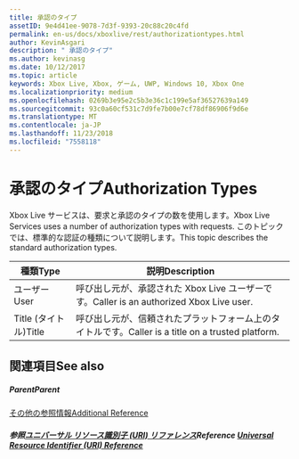 ```yaml
---
title: 承認のタイプ
assetID: 9e4d41ee-9078-7d3f-9393-20c88c20c4fd
permalink: en-us/docs/xboxlive/rest/authorizationtypes.html
author: KevinAsgari
description: " 承認のタイプ"
ms.author: kevinasg
ms.date: 10/12/2017
ms.topic: article
keywords: Xbox Live, Xbox, ゲーム, UWP, Windows 10, Xbox One
ms.localizationpriority: medium
ms.openlocfilehash: 0269b3e95e2c5b3e36c1c199e5af36527639a149
ms.sourcegitcommit: 93c0a60cf531c7d9fe7b00e7cf78df86906f9d6e
ms.translationtype: MT
ms.contentlocale: ja-JP
ms.lasthandoff: 11/23/2018
ms.locfileid: "7558118"
---
```

# <a name="authorization-types"></a><span data-ttu-id="fa918-104">承認のタイプ</span><span class="sxs-lookup"><span data-stu-id="fa918-104">Authorization Types</span></span>
 
<span data-ttu-id="fa918-105">Xbox Live サービスは、要求と承認のタイプの数を使用します。</span><span class="sxs-lookup"><span data-stu-id="fa918-105">Xbox Live Services uses a number of authorization types with requests.</span></span> <span data-ttu-id="fa918-106">このトピックでは、標準的な認証の種類について説明します。</span><span class="sxs-lookup"><span data-stu-id="fa918-106">This topic describes the standard authorization types.</span></span>
 
| <span data-ttu-id="fa918-107">種類</span><span class="sxs-lookup"><span data-stu-id="fa918-107">Type</span></span>| <span data-ttu-id="fa918-108">説明</span><span class="sxs-lookup"><span data-stu-id="fa918-108">Description</span></span>| 
| --- | --- | 
| <span data-ttu-id="fa918-109">ユーザー</span><span class="sxs-lookup"><span data-stu-id="fa918-109">User</span></span> | <span data-ttu-id="fa918-110">呼び出し元が、承認された Xbox Live ユーザーです。</span><span class="sxs-lookup"><span data-stu-id="fa918-110">Caller is an authorized Xbox Live user.</span></span> | 
| <span data-ttu-id="fa918-111">Title (タイトル)</span><span class="sxs-lookup"><span data-stu-id="fa918-111">Title</span></span> | <span data-ttu-id="fa918-112">呼び出し元が、信頼されたプラットフォーム上のタイトルです。</span><span class="sxs-lookup"><span data-stu-id="fa918-112">Caller is a title on a trusted platform.</span></span>| 
 
<a id="ID4EGC"></a>

 
## <a name="see-also"></a><span data-ttu-id="fa918-113">関連項目</span><span class="sxs-lookup"><span data-stu-id="fa918-113">See also</span></span>
 
<a id="ID4EIC"></a>

 
##### <a name="parent"></a><span data-ttu-id="fa918-114">Parent</span><span class="sxs-lookup"><span data-stu-id="fa918-114">Parent</span></span>  

[<span data-ttu-id="fa918-115">その他の参照情報</span><span class="sxs-lookup"><span data-stu-id="fa918-115">Additional Reference</span></span>](atoc-xboxlivews-reference-additional.md)

  
<a id="ID4EUC"></a>

 
##### <a name="reference--universal-resource-identifier-uri-referenceuriatoc-xboxlivews-reference-urismd"></a><span data-ttu-id="fa918-116">参照[ユニバーサル リソース識別子 (URI) リファレンス](../uri/atoc-xboxlivews-reference-uris.md)</span><span class="sxs-lookup"><span data-stu-id="fa918-116">Reference  [Universal Resource Identifier (URI) Reference](../uri/atoc-xboxlivews-reference-uris.md)</span></span>

   
